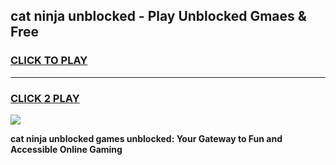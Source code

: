 
## cat ninja unblocked - Play Unblocked Gmaes & Free
<h3>
<a href="https://news.freeplayer.one?title=cat_ninja_unblocked&ref=16F">CLICK TO PLAY</a></h3>
<hr>

<h3>
<a href="https://news.freeplayer.one?title=cat_ninja_unblocked&ref=16F">CLICK 2 PLAY</a>
  
</h3>

<a href="https://news.freeplayer.one?title=cat_ninja_unblocked&ref=16F/"><img src="https://clearcache.store/games.png"></a>


**cat ninja unblocked games unblocked: Your Gateway to Fun and Accessible Online Gaming**
